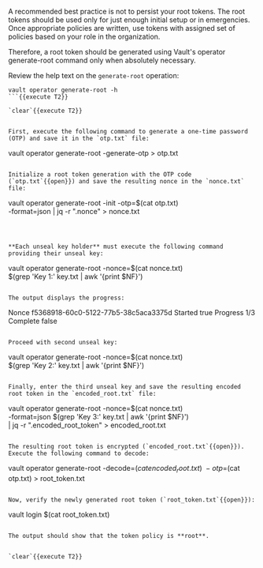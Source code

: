 A recommended best practice is not to persist your root tokens. The root tokens should be used only for just enough initial setup or in emergencies. Once appropriate policies are written, use tokens with assigned set of policies based on your role in the organization.

Therefore, a root token should be generated using Vault's operator generate-root command only when absolutely necessary.

Review the help text on the `generate-root` operation:

```
vault operator generate-root -h
```{{execute T2}}

`clear`{{execute T2}}


First, execute the following command to generate a one-time password (OTP) and save it in the `otp.txt` file:

```
vault operator generate-root -generate-otp > otp.txt
```{{execute T2}}

Initialize a root token generation with the OTP code (`otp.txt`{{open}}) and save the resulting nonce in the `nonce.txt` file:

```
vault operator generate-root -init -otp=$(cat otp.txt) \
      -format=json | jq -r ".nonce" > nonce.txt
```{{execute T2}}



**Each unseal key holder** must execute the following command providing their unseal key:

```
vault operator generate-root -nonce=$(cat nonce.txt) \
      $(grep 'Key 1:' key.txt | awk '{print $NF}')
```{{execute T2}}

The output displays the progress:

```
Nonce       f5368918-60c0-5122-77b5-38c5aca3375d
Started     true
Progress    1/3
Complete    false
```

Proceed with second unseal key:

```
vault operator generate-root -nonce=$(cat nonce.txt) \
      $(grep 'Key 2:' key.txt | awk '{print $NF}')
```{{execute T2}}

Finally, enter the third unseal key and save the resulting encoded root token in the `encoded_root.txt` file:

```
vault operator generate-root -nonce=$(cat nonce.txt) \
    -format=json $(grep 'Key 3:' key.txt | awk '{print $NF}') \
    | jq -r ".encoded_root_token" > encoded_root.txt
```{{execute T2}}

The resulting root token is encrypted (`encoded_root.txt`{{open}}). Execute the following command to decode:

```
vault operator generate-root -decode=$(cat encoded_root.txt) \
     -otp=$(cat otp.txt) > root_token.txt
```{{execute T2}}

Now, verify the newly generated root token (`root_token.txt`{{open}}):

```
vault login $(cat root_token.txt)
```{{execute T2}}

The output should show that the token policy is **root**.


`clear`{{execute T2}}
